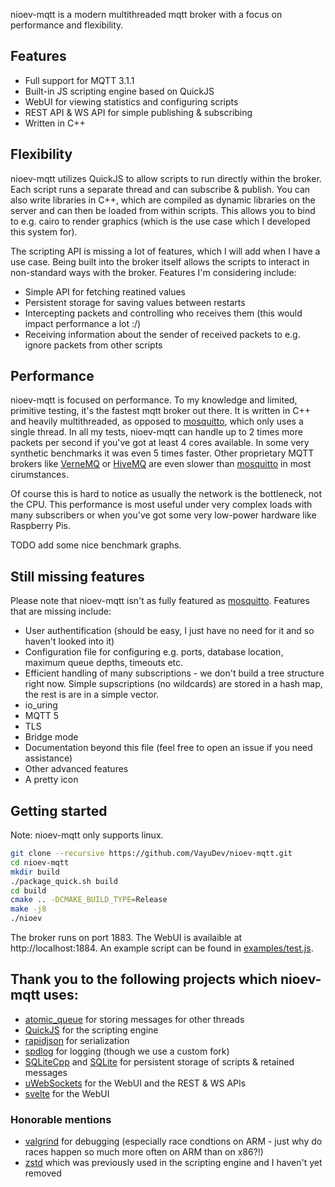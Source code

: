 nioev-mqtt is a modern multithreaded mqtt broker with a focus on performance and flexibility.

## Features

 - Full support for MQTT 3.1.1
 - Built-in JS scripting engine based on QuickJS
 - WebUI for viewing statistics and configuring scripts
 - REST API & WS API for simple publishing & subscribing
 - Written in C++

## Flexibility

nioev-mqtt utilizes QuickJS to allow scripts to run directly within the broker. Each script runs a separate thread and
can subscribe & publish. You can also write libraries in C++, which are compiled as dynamic libraries on the
server and can then be loaded from within scripts. This allows you to bind to e.g. cairo to render graphics (which is
the use case which I developed this system for).

The scripting API is missing a lot of features, which I will add when I have a use case. Being built into the broker itself
allows the scripts to interact in non-standard ways with the broker. Features I'm considering include:

- Simple API for fetching reatined values
- Persistent storage for saving values between restarts
- Intercepting packets and controlling who receives them (this would impact performance a lot :/)
- Receiving information about the sender of received packets to e.g. ignore packets from other scripts

## Performance

nioev-mqtt is focused on performance. To my knowledge and limited, primitive testing, it's the fastest
mqtt broker out there. It is written in C++ and heavily multithreaded, as opposed to [mosquitto](https://mosquitto.org/),
which only uses a single thread. In all my tests, nioev-mqtt can handle up to 2 times more packets per second if you've got 
at least 4 cores available. In some very synthetic benchmarks it was even 5 times faster. 
Other proprietary MQTT brokers like [VerneMQ](https://vernemq.com/) or [HiveMQ](https://www.hivemq.com/) are even 
slower than [mosquitto](https://mosquitto.org/) in most cirumstances.

Of course this is hard to notice as usually the network is the bottleneck, not the CPU. 
This performance is most useful under very complex loads with many subscribers or when you've got some very low-power 
hardware like Raspberry Pis. 

TODO add some nice benchmark graphs.

## Still missing features

Please note that nioev-mqtt isn't as fully featured as [mosquitto](https://mosquitto.org/). Features
that are missing include:

 - User authentification (should be easy, I just have no need for it and so haven't looked into it)
 - Configuration file for configuring e.g. ports, database location, maximum queue depths, timeouts etc.
 - Efficient handling of many subscriptions - we don't build a tree structure right now. Simple supscriptions (no wildcards)
   are stored in a hash map, the rest is are in a simple vector.
 - io_uring
 - MQTT 5
 - TLS
 - Bridge mode
 - Documentation beyond this file (feel free to open an issue if you need assistance)
 - Other advanced features
 - A pretty icon

## Getting started

Note: nioev-mqtt only supports linux.
```bash
git clone --recursive https://github.com/VayuDev/nioev-mqtt.git
cd nioev-mqtt
mkdir build
./package_quick.sh build
cd build
cmake .. -DCMAKE_BUILD_TYPE=Release
make -j8
./nioev
```

The broker runs on port 1883. The WebUI is availaible at http://localhost:1884. 
An example script can be found in [examples/test.js](examples/test.js).

## Thank you to the following projects which nioev-mqtt uses:

- [atomic_queue](https://github.com/max0x7ba/atomic_queue) for storing messages for other threads
- [QuickJS](https://bellard.org/quickjs/) for the scripting engine
- [rapidjson](https://github.com/Tencent/rapidjson/) for serialization
- [spdlog](https://github.com/gabime/spdlog) for logging (though we use a custom fork)
- [SQLiteCpp](https://github.com/SRombauts/SQLiteCpp) and [SQLite](https://www.sqlite.org/index.html) for persistent
  storage of scripts & retained messages
- [uWebSockets](https://github.com/uNetworking/uWebSockets) for the WebUI and the REST & WS APIs
- [svelte](https://svelte.dev/) for the WebUI

### Honorable mentions

- [valgrind](https://valgrind.org/) for debugging (especially race condtions on ARM - 
  just why do races happen so much more often on ARM than on x86?!)
- [zstd](https://github.com/facebook/zstd) which was previously used in the scripting engine and I haven't yet removed
